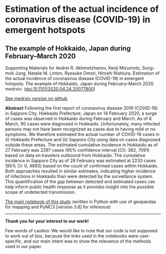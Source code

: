 # Estimation of the actual incidence of coronavirus disease (COVID-19) in emergent hotspots 
## The example of Hokkaido, Japan during February–March 2020

Supporting Materials for Andrei R. Akhmetzhanov, Kenji Mizumoto, Sung-mok Jung, Natalie M. Linton, Ryosuke
Omori, Hiroshi Nishiura. Estimation of the actual incidence of coronavirus disease (COVID-19) in emergent hotspots: The example of Hokkaido, Japan during February–March 2020. medrxiv. ([doi:10.1101/2020.04.24.20077800](http://dx.doi.org/10.1101/2020.04.24.20077800))

[See medrxiv version on github](https://github.com/aakhmetz/Covid19IncidenceHokkaidoFeb2020/blob/master/manuscript/2020%20AkhmMizu%20Hokkaido%20paper%20medrxiv.pdf)

**Abstract**
Following the first report of coronavirus disease 2019 (COVID-19) in Sapporo City, Hokkaido Prefecture, Japan on 14 February 2020, a surge of cases was observed in Hokkaido during February and March. As of 6 March, 90 cases were diagnosed in Hokkaido. Unfortunately, many infected persons may not have been recognized as cases due to having mild or no symptoms. We therefore estimated the actual number of COVID-19 cases in (i) Hokkaido Prefecture and (ii) Sapporo City using data on cases diagnosed outside these areas. The estimated cumulative incidence in Hokkaido as of 27 February was 2297 cases (95% confidence interval [CI]: 382, 7091) based on data on travelers outbound from Hokkaido. The cumulative incidence in Sapporo City as of 28 February was estimated at 2233 cases (95% CI: 0, 4893) based on the count of confirmed cases within Hokkaido. Both approaches resulted in similar estimates, indicating higher incidence of infections in Hokkaido than were detected by the surveillance system. This quantification of the gap between detected and estimated cases can help inform public health response as it provides insight into the possible scope of undetected transmission.

[The main notebook of this study](https://nbviewer.jupyter.org/github/aakhmetz/Covid19IncidenceHokkaidoFeb2020/blob/master/scripts/%20Main%20analysis%20%28python%2C%20PyMC3%29.ipynb) (written in Python with use of geopandas for mapping and PyMC3 [version 3.8] for inference)

---------
**Thank you for your interest to our work!** 

Few words of caution: We would like to note that our code is not supposed to work out of box, because the links used in the notebooks were user-specific, and our main intent was to show the relevance of the methods used in our paper.
